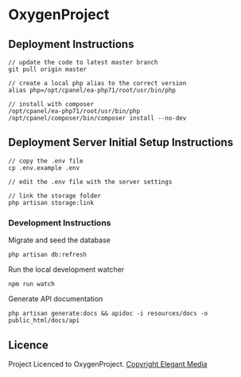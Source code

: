 # OxygenProject

## Deployment Instructions

```
// update the code to latest master branch
git pull origin master

// create a local php alias to the correct version
alias php=/opt/cpanel/ea-php71/root/usr/bin/php

// install with composer
/opt/cpanel/ea-php71/root/usr/bin/php /opt/cpanel/composer/bin/composer install --no-dev
```

## Deployment Server Initial Setup Instructions

```
// copy the .env file
cp .env.example .env

// edit the .env file with the server settings

// link the storage folder
php artisan storage:link
```

### Development Instructions

Migrate and seed the database
```
php artisan db:refresh
```

Run the local development watcher
```
npm run watch
```

Generate API documentation
```
php artisan generate:docs && apidoc -i resources/docs -o public_html/docs/api
```

## Licence

Project Licenced to OxygenProject. [Copyright Elegant Media](https://www.elegantmedia.com.au)
